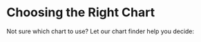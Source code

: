 # Choosing the Right Chart

Not sure which chart to use? Let our chart finder help you decide:

<!-- chart-finder -->